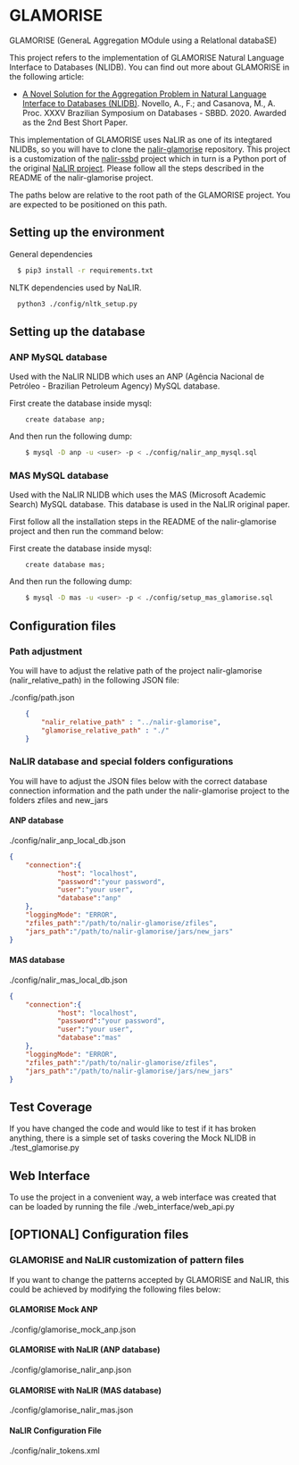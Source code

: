 # GLAMORISE
GLAMORISE (GeneraL Aggregation MOdule using a RelatIonal databaSE)  

This project refers to the implementation of GLAMORISE Natural Language Interface to Databases (NLIDB). You can find out more about GLAMORISE in the following article:

* [A Novel Solution for the Aggregation Problem in Natural Language Interface to Databases (NLIDB)](./paper/207509_1-A-Novel-Solution-for-the-Aggregation-Problem-in-Natural-Language-Interface-to-Databases-NLIDB.pdf). Novello, A., F.; and Casanova, M., A. Proc. XXXV Brazilian Symposium on Databases - SBBD. 2020. Awarded as the 2nd Best Short Paper.

This implementation of GLAMORISE uses NaLIR as one of its integtared NLIDBs, so you will have to clone the [nalir-glamorise](https://github.com/novello/nalir-glamorise) repository. This project is a customization of the [nalir-ssbd](https://github.com/pr3martins/nalir-sbbd) project which in turn is a Python port of the original [NaLIR project](https://github.com/umich-dbgroup/NaLIR). Please follow all the steps described in the README of the nalir-glamorise project.

The paths below are relative to the root path of the GLAMORISE project. You are expected to be positioned on this path.


## Setting up the environment

General dependencies 

``` bash
  $ pip3 install -r requirements.txt
```

NLTK dependencies used by NaLIR.

``` bash
  python3 ./config/nltk_setup.py
```

## Setting up the database


### ANP MySQL database

Used with the NaLIR NLIDB which uses an ANP (Agência Nacional de Petróleo - Brazilian Petroleum Agency) MySQL database.

First create the database inside mysql:

``` mysql
    create database anp;    
```

And then run the following dump:

``` bash
    $ mysql -D anp -u <user> -p < ./config/nalir_anp_mysql.sql
```


### MAS MySQL database

Used with the NaLIR NLIDB which uses the MAS (Microsoft Academic Search) MySQL database. This database is used in the NaLIR original paper.

First follow all the installation steps in the README of the nalir-glamorise project and then run the command below:

First create the database inside mysql:

``` mysql
    create database mas;    
```

And then run the following dump:


``` bash
    $ mysql -D mas -u <user> -p < ./config/setup_mas_glamorise.sql
```


## Configuration files


### Path adjustment

You will have to adjust the relative path of the project nalir-glamorise (nalir_relative_path) in the following JSON file:

./config/path.json
``` json
    {
        "nalir_relative_path" : "../nalir-glamorise",    
        "glamorise_relative_path" : "./"
    }  
```


### NaLIR database and special folders configurations

You will have to adjust the JSON files below with the correct database connection information and the path under the nalir-glamorise project to the folders zfiles and new_jars


#### ANP database
./config/nalir_anp_local_db.json
``` json
{
    "connection":{
            "host": "localhost",
            "password":"your password",
            "user":"your user",
            "database":"anp"
    },
    "loggingMode": "ERROR",
    "zfiles_path":"/path/to/nalir-glamorise/zfiles",
    "jars_path":"/path/to/nalir-glamorise/jars/new_jars"
}
```


#### MAS database
./config/nalir_mas_local_db.json
``` json
{
    "connection":{
            "host": "localhost",
            "password":"your password",
            "user":"your user",
            "database":"mas"
    },
    "loggingMode": "ERROR",
    "zfiles_path":"/path/to/nalir-glamorise/zfiles",
    "jars_path":"/path/to/nalir-glamorise/jars/new_jars"
}
```


## Test Coverage

If you have changed the code and would like to test if it has broken anything, there is a simple set of tasks covering the Mock NLIDB in ./test_glamorise.py


## Web Interface

To use the project in a convenient way, a web interface was created that can be loaded by running the file ./web_interface/web_api.py


## [OPTIONAL] Configuration files

### GLAMORISE and NaLIR customization of pattern files

If you want to change the patterns accepted by GLAMORISE and NaLIR, this could be achieved by modifying the following files below:


#### GLAMORISE Mock ANP

./config/glamorise_mock_anp.json


#### GLAMORISE with NaLIR (ANP database)

./config/glamorise_nalir_anp.json


#### GLAMORISE with NaLIR (MAS database)

./config/glamorise_nalir_mas.json


#### NaLIR Configuration File

./config/nalir_tokens.xml



